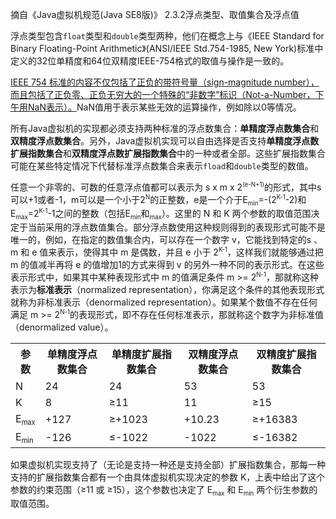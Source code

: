 摘自《Java虚拟机规范(Java SE8版)》 2.3.2浮点类型、取值集合及浮点值<p/>
	<p>浮点类型包含<code>float</code>类型和<code>double</code>类型两种，他们在概念上与《IEEE Standard for Binary Floating-Point Arithmetic》(ANSI/IEEE Std.754-1985, New York)标准中定义的32位单精度和64位双精度IEEE-754格式的取值与操作是一致的。</p>
	<p><u>IEEE 754 标准的内容不仅包括了正负的带符号量（sign-magnitude number），而且包括了正负零、正负无穷大的一个特殊的“非数字”标识（Not-a-Number，下午用NaN表示）。</u>NaN值用于表示某些无效的运算操作，例如除以0等情况。</p>
	<p>所有Java虚拟机的实现都必须支持两种标准的浮点数集合：<strong>单精度浮点数集合</strong>和<strong>双精度浮点数集合</strong>。另外，Java虚拟机实现可以自由选择是否支持<strong>单精度浮点数扩展指数集合</strong>和<strong>双精度浮点数扩展指数集合</strong>中的一种或者全部。这些扩展指数集合可能在某些特定情况下代替标准浮点数集合来表示<code>fload</code>和<code>double</code>类型的数值。</p>
	<p>任意一个非零的、可数的任意浮点值都可以表示为 s x m x 2<sup><small>(e-N+1)</small></sup>的形式，其中s可以+1或者-1，m可以是一个小于2<sup><small>N</small></sup>的正整数，e是一个介于E<sub><small>min</small></sub>=-(2<sup><small>K-1</small></sup>-2)和E<sub><small>max</small></sub>=2<sup><small>K-1</small></sup>-1之间的整数（包括E<sub><small>min</small></sub>和<sub><small>max</small></sub>）。这里的 N 和 K 两个参数的取值范围决定于当前采用的浮点数值集合。部分浮点数使用这种规则得到的表现形式可能不是唯一的，例如，在指定的数值集合内，可以存在一个数字 v，它能找到特定的s 、m 和 e 值来表示，使得其中 m 是偶数，并且 e 小于 2<sup><small>K-1</small></sup>，这样我们就能够通过把 m 的值减半再将 e 的值增加1的方式来得到 v 的另外一种不同的表示形式。在这些表示形式中，如果其中某种表现形式中 m 的值满足条件 m >= 2<sup><small>N-1</small></sup>，那就称这种表示为<b>标准表示</b>（normalized representation），你满足这个条件的其他表现形式就称为非标准表示（denormalized representation）。如果某个数值不存在任何满足 m >= 2<sup><small>N-1</small></sup>的表现形式，即不存在任何标准表示，那就称这个数字为非标准值（denormalized value）。</p>
<table>
	<tr>
		<th>参数</th>
		<th>单精度浮点数集合</th>
		<th>单精度扩展指数集合</th>
		<th>双精度浮点数集合</th>
		<th>双精度扩展指数集合</th>
	</tr>
	<tr>
		<td>N</td>
		<td>24</td>
		<td>24</td>
		<td>53</td>
		<td>53</td>
	</tr>
	<tr>
		<td>K</td>
		<td>8</td>
		<td>&ge;11</td>
		<td>11</td>
		<td>&ge;15</td>
	</tr>
	<tr>
		<td>E<sub><small>max</small></sub></td>
		<td>+127</td>
		<td>&ge;+1023</td>
		<td>+10.23</td>
		<td>&ge;+16383</td>
	</tr>
	<tr>
		<td>E<sub><small>min</small></sub></td>
		<td>-126</td>
		<td>&le;-1022</td>
		<td>-1022</td>
		<td>&le;-16382</td>
	</tr>
</table>
<p>
	如果虚拟机实现支持了（无论是支持一种还是支持全部）扩展指数集合，那每一种支持的扩展指数集合都有一个由具体虚拟机实现决定的参数 K，上表中给出了这个参数的约束范围（&ge;11 或 &ge;15），这个参数也决定了 E<sub><small>max</small></sub> 和 E<sub><small>min</small></sub> 两个衍生参数的取值范围。</p>
